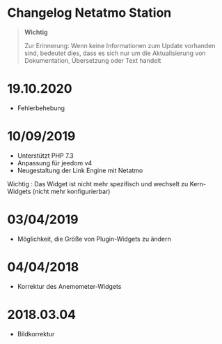 # Changelog Netatmo Station

>**Wichtig**
>
>Zur Erinnerung: Wenn keine Informationen zum Update vorhanden sind, bedeutet dies, dass es sich nur um die Aktualisierung von Dokumentation, Übersetzung oder Text handelt

# 19.10.2020

- Fehlerbehebung

# 10/09/2019

- Unterstützt PHP 7.3
- Anpassung für jeedom v4
- Neugestaltung der Link Engine mit Netatmo

Wichtig : Das Widget ist nicht mehr spezifisch und wechselt zu Kern-Widgets (nicht mehr konfigurierbar)

# 03/04/2019

- Möglichkeit, die Größe von Plugin-Widgets zu ändern

# 04/04/2018

- Korrektur des Anemometer-Widgets

# 2018.03.04

- Bildkorrektur
